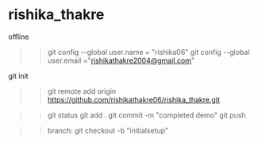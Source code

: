 # rishika_thakre


offline
>> git config --global user.name = "rishika06"
>> git config --global user.email ="rishikathakre2004@gmail.com"


git init
>>git remote add origin https://github.com/rishikathakre06/rishika_thakre.git

>>git status
>>git add .
>>git commit -m "completed demo"
>>git push

>>branch:
>>git checkout -b "initialsetup"